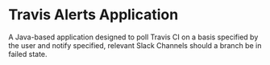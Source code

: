 # Travis Alerts Application
A Java-based application designed to poll Travis CI on a basis specified by the user and notify specified, relevant Slack Channels should a branch be in failed state. 
